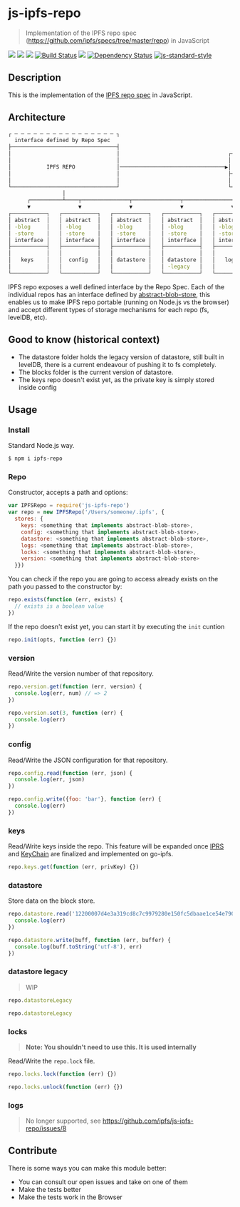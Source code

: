 js-ipfs-repo
============

> Implementation of the IPFS repo spec (https://github.com/ipfs/specs/tree/master/repo) in JavaScript

[![](https://img.shields.io/badge/made%20by-Protocol%20Labs-blue.svg?style=flat-square)](http://ipn.io) [![](https://img.shields.io/badge/project-IPFS-blue.svg?style=flat-square)](http://ipfs.io/) [![](https://img.shields.io/badge/freenode-%23ipfs-blue.svg?style=flat-square)](http://webchat.freenode.net/?channels=%23ipfs) [![Build Status](https://travis-ci.org/ipfs/js-ipfs-repo.svg)](https://travis-ci.org/ipfs/js-ipfs-repo) ![](https://img.shields.io/badge/coverage-86%25-yellow.svg?style=flat-square) [![Dependency Status](https://david-dm.org/diasdavid/js-peer-id.svg?style=flat-square)](https://david-dm.org/ipfs/js-ipfs-repo) [![js-standard-style](https://img.shields.io/badge/code%20style-standard-brightgreen.svg?style=flat-square)](https://github.com/feross/standard)

## Description

This is the implementation of the [IPFS repo spec](https://github.com/ipfs/specs/tree/master/repo) in JavaScript.

## Architecture

```bash
┌ ─ ─ ─ ─ ─ ─ ─ ─ ─ ─ ─ ─ ─ ─ ─ ─ ┐
  interface defined by Repo Spec
├─────────────────────────────────┤
│                                 │                                  ┌──────────────────────┐
│                                 │                                  │ abstract-blob-store  │
│           IPFS REPO             │─────────────────────────────────▶│     interface        │
│                                 │                                  ├──────────────────────┤
│                                 │                                  │      locks           │
└─────────────────────────────────┘                                  └──────────────────────┘
                 │
      ┌──────────┴────┬───────────────┬───────────────┬───────────────┬───────────────┐
      ▼               ▼               ▼               ▼               ▼               ▼
┌───────────┐   ┌───────────┐   ┌───────────┐   ┌───────────┐   ┌───────────┐   ┌───────────┐
│ abstract  │   │ abstract  │   │ abstract  │   │ abstract  │   │ abstract  │   │ abstract  │
│ -blog     │   │ -blog     │   │ -blog     │   │ -blog     │   │ -blog     │   │ -blog     │
│ -store    │   │ -store    │   │ -store    │   │ -store    │   │ -store    │   │ -store    │
│ interface │   │ interface │   │ interface │   │ interface │   │ interface │   │ interface │
├───────────┤   ├───────────┤   ├───────────┤   ├───────────┤   ├───────────┤   ├───────────┤
│           │   │           │   │           │   │           │   │           │   │           │
│   keys    │   │  config   │   │ datastore │   │ datastore │   │   logs    │   │  version  │
│           │   │           │   │           │   │ -legacy   │   │           │   │           │
└───────────┘   └───────────┘   └───────────┘   └───────────┘   └───────────┘   └───────────┘
```

IPFS repo exposes a well defined interface by the Repo Spec. Each of the individual repos has an interface defined by [abstract-blob-store](https://github.com/maxogden/abstract-blob-store), this enables us to make IPFS repo portable (running on Node.js vs the browser) and accept different types of storage mechanisms for each repo (fs, levelDB, etc).

## Good to know (historical context)

- The datastore folder holds the legacy version of datastore, still built in levelDB, there is a current endeavour of pushing it to fs completely.
- The blocks folder is the current version of datastore.
- The keys repo doesn't exist yet, as the private key is simply stored inside config

## Usage

### Install

Standard Node.js way.

```bash
$ npm i ipfs-repo
```

### Repo

Constructor, accepts a path and options:

```js
var IPFSRepo = require('js-ipfs-repo')
var repo = new IPFSRepo('/Users/someone/.ipfs', {
  stores: {
    keys: <something that implements abstract-blob-store>,
    config: <something that implements abstract-blob-store>,
    datastore: <something that implements abstract-blob-store>,
    logs: <something that implements abstract-blob-store>,
    locks: <something that implements abstract-blob-store>,
    version: <something that implements abstract-blob-store>
  }})
```

You can check if the repo you are going to access already exists on the path you passed to the constructor by:

```js
repo.exists(function (err, exists) {
  // exists is a boolean value
})
```

If the repo doesn't exist yet, you can start it by executing the `init` cuntion

```js
repo.init(opts, function (err) {})
```

### version

Read/Write the version number of that repository.

```js
repo.version.get(function (err, version) {
  console.log(err, num) // => 2
})

repo.version.set(3, function (err) {
  console.log(err)
})
```

### config

Read/Write the JSON configuration for that repository.

```js
repo.config.read(function (err, json) {
  console.log(err, json)
})

repo.config.write({foo: 'bar'}, function (err) {
  console.log(err)
})
```

### keys

Read/Write keys inside the repo. This feature will be expanded once [IPRS](https://github.com/ipfs/specs/tree/master/records) and [KeyChain](https://github.com/ipfs/specs/tree/master/keychain) are finalized and implemented on go-ipfs.

```js
repo.keys.get(function (err, privKey) {})
```

### datastore

Store data on the block store.

```js
repo.datastore.read('12200007d4e3a319cd8c7c9979280e150fc5dbaae1ce54e790f84ae5fd3c3c1a0475', function (err, buff) {
  console.log(err)
})
```

```js
repo.datastore.write(buff, function (err, buffer) {
  console.log(buff.toString('utf-8'), err)
})
```

### datastore legacy

> WIP

```js
repo.datastoreLegacy
```

```js
repo.datastoreLegacy
```

### locks

> **Note: You shouldn't need to use this. It is used internally**

Read/Write the `repo.lock` file.

```js
repo.locks.lock(function (err) {})

repo.locks.unlock(function (err) {})
```

### logs

> No longer supported, see https://github.com/ipfs/js-ipfs-repo/issues/8

## Contribute

There is some ways you can make this module better:

- You can consult our open issues and take on one of them
- Make the tests better
- Make the tests work in the Browser
